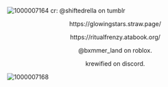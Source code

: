 ![1000007164](https://github.com/user-attachments/assets/80db56ec-b073-4858-a6d8-d1d7b66a6751)
cr: @shiftedrella on tumblr




<p align="center">
https://glowingstars.straw.page/
</p>
<p align="center">
https://ritualfrenzy.atabook.org/
</p>

<p align="center">
@bxmmer_land on roblox.
</p>
<p align="center">
krewified on discord.
</p>

![1000007168](https://github.com/user-attachments/assets/5bfd6870-8c30-484c-9a14-ccbe12d6480c)


